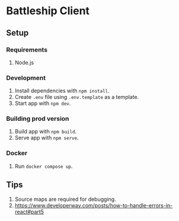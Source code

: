 # Battleship Client

## Setup

### Requirements

1. Node.js

### Development

1. Install dependencies with `npm install`.
1. Create `.env` file using `.env.template` as a template.
1. Start app with `npm dev`.

### Building prod version

1. Build app with `npm build`.
1. Serve app with `npm serve`.

### Docker

1. Run `docker compose up`.

## Tips

1. Source maps are required for debugging.
1. https://www.developerway.com/posts/how-to-handle-errors-in-react#part5

